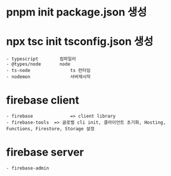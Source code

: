 # pnpm init				package.json 생성


# npx tsc  init		tsconfig.json 생성
	- typescript		컴파일러
	- @types/node		node 
	- ts-node				ts 런타임
	- nodemon				서버재시작


# firebase client
	- firebase				=> client library
	- firebase-tools  => 글로벌 cli init, 클라이언트 초기화, Hosting, Functions, Firestore, Storage 설정


# firebase server
	- firebase-admin